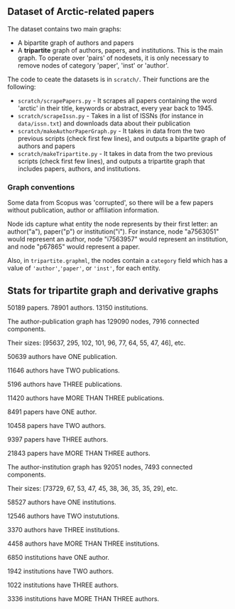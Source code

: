 ## Dataset of Arctic-related papers
The dataset contains two main graphs:
* A bipartite graph of authors and papers
* A **tripartite** graph of authors, papers, and institutions. This is the main graph. To operate over 'pairs' of nodesets, it is only necessary to remove nodes of category 'paper', 'inst' or 'author'.

The code to ceate the datasets is in `scratch/`. Their functions are the following:
* `scratch/scrapePapers.py` - It scrapes all papers containing the word 'arctic' in their title, keywords or abstract, every year back to 1945.
* `scratch/scrapeIssn.py` - Takes in a list of ISSNs (for instance in `data/issn.txt`) and downloads data about their publication
* `scratch/makeAuthorPaperGraph.py` - It takes in data from the two previous scripts (check first few lines), and outputs a bipartite graph of authors and papers
* `scratch/makeTripartite.py` - It takes in data from the two previous scripts (check first few lines), and outputs a tripartite graph that includes papers, authors, and institutions.

### Graph conventions
Some data from Scopus was 'corrupted', so there will be a few papers without publication, author or affiliation information.

Node ids capture what entity the node represents by their first letter: an author("a"), paper("p") or institution("i"). For instance, node "a7563051" would represent an author, node "i7563957" would represent an institution, and node "p67865" would represent a paper.

Also, in `tripartite.graphml`, the nodes contain a `category` field which has a value of `'author'`,`'paper'`, or `'inst'`, for each entity.

## Stats for tripartite graph and derivative graphs

50189 papers. 78901 authors. 13150 institutions.

The author-publication graph has 129090 nodes, 7916 connected components.

Their sizes: [95637, 295, 102, 101, 96, 77, 64, 55, 47, 46], etc.


50639 authors have ONE publication.

11646 authors have TWO publications.

5196 authors have THREE publications.

11420 authors have MORE THAN THREE publications.


8491 papers have ONE author.

10458 papers have TWO authors.

9397 papers have THREE authors.

21843 papers have MORE THAN THREE authors.


The author-institution graph has 92051 nodes, 7493 connected components.

Their sizes: [73729, 67, 53, 47, 45, 38, 36, 35, 35, 29], etc.


58527 authors have ONE institutions.

12546 authors have TWO instututions.

3370 authors have THREE institutions.

4458 authors have MORE THAN THREE institutions.



6850 institutions have ONE author.

1942 institutions have TWO authors.

1022 institutions have THREE authors.

3336 institutions have MORE THAN THREE authors.
